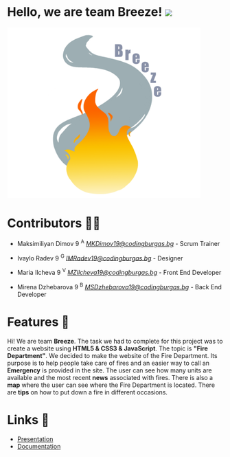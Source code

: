 # Hello, we are team Breeze! <img src="https://raw.githubusercontent.com/MartinHeinz/MartinHeinz/master/wave.gif" width="30px">

<img src="Pictures/logo1.png" width="450px">

# Contributors 🐱‍💻

- Maksimiliyan Dimov 9 <sup>A</sup> *<MKDimov19@codingburgas.bg>* - Scrum Trainer

- Ivaylo Radev 9 <sup>G</sup> *<IMRadev19@codingburgas.bg>* - Designer

- Maria Ilcheva 9 <sup>V</sup> *<MZIlcheva19@codingburgas.bg>* - Front End Developer

- Mirena Dzhebarova 9 <sup>B</sup> *<MSDzhebarova19@codingburgas.bg>* - Back End Developer

# Features 🧯

Hi! We are team **Breeze**. The task we had to complete for this project was to create a website using **HTML5 & CSS3 & JavaScript**. The topic is **"Fire Department"**. We decided to make the website of the Fire Department. Its purpose is to help people take care of fires and an easier way to call an **Emergency** is provided in the site. The user can see how many units are available and the most recent **news** associated with fires. There is also a **map** where the user can see where the Fire Department is located. There are **tips** on how to put down a fire in different occasions.

# Links 🧬

* [Presentation](https://codingburgas-my.sharepoint.com/:p:/g/personal/msdzhebarova19_codingburgas_bg/EdnGwyF7n55Km2wc6zkVx4cBSWXPHHQAcqZ6-CDGCG86EQ?e=pLTD6C)
* [Documentation](https://codingburgas-my.sharepoint.com/:w:/g/personal/msdzhebarova19_codingburgas_bg/EVnd8UjHVKVJvSC3xQ7WWEABYQHyWy7UEqoqDi_EG2cCzA?e=ChgsrH)